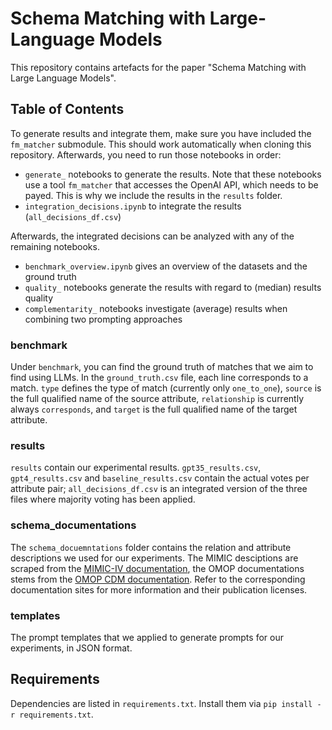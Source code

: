 # Schema Matching with Large-Language Models

This repository contains artefacts for the paper "Schema Matching with Large Language Models".

## Table of Contents

To generate results and integrate them, make sure you have included the `fm_matcher` submodule. This should work automatically when cloning this repository. Afterwards, you need to run those notebooks in order:
* `generate_` notebooks to generate the results. Note that these notebooks use a tool `fm_matcher` that accesses the OpenAI API, which needs to be payed. This is why we include the results in the `results` folder.
* `integration_decisions.ipynb` to integrate the results (`all_decisions_df.csv`)

Afterwards, the integrated decisions can be analyzed with any of the remaining notebooks.
* `benchmark_overview.ipynb` gives an overview of the datasets and the ground truth
* `quality_` notebooks generate the results with regard to (median) results quality
* `complementarity_` notebooks investigate (average) results when combining two prompting approaches

### benchmark

Under `benchmark`, you can find the ground truth of matches that we aim to find using LLMs. In the `ground_truth.csv` file, each line corresponds to a match. `type` defines the type of match (currently only `one_to_one`), `source` is the full qualified name of the source attribute, `relationship` is currently always `corresponds`, and `target` is the full qualified name of the target attribute.

### results

`results` contain our experimental results. `gpt35_results.csv`, `gpt4_results.csv` and `baseline_results.csv` contain the actual votes per attribute pair; `all_decisions_df.csv` is an integrated version of the three files where majority voting has been applied.

### schema\_documentations

The `schema_docuemntations` folder contains the relation and attribute descriptions we used for our experiments. The MIMIC desciptions are scraped from the [MIMIC-IV documentation](https://mimic.mit.edu/docs/iv/modules/hosp/), the OMOP documentations stems from the [OMOP CDM documentation](https://ohdsi.github.io/CommonDataModel/cdm53.html). Refer to the corresponding documentation sites for more information and their publication licenses.

### templates

The prompt templates that we applied to generate prompts for our experiments, in JSON format.

## Requirements

Dependencies are listed in `requirements.txt`. Install them via `pip install -r requirements.txt`.

